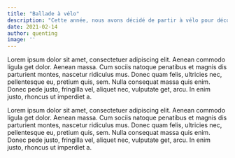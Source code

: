 ```yaml
---
title: "Ballade à vélo"
description: "Cette année, nous avons décidé de partir à vélo pour découvrir la France."
date: 2021-02-14
author: quenting
image: ''
---
```


Lorem ipsum dolor sit amet, consectetuer adipiscing elit. Aenean commodo ligula get dolor. Aenean massa. Cum sociis natoque penatibus et magnis dis parturient montes, nascetur ridiculus mus. Donec quam felis, ultricies nec, pellentesque eu, pretium quis, sem. Nulla consequat massa quis enim. Donec pede justo, fringilla vel, aliquet nec, vulputate get, arcu. In enim justo, rhoncus ut imperdiet a.

Lorem ipsum dolor sit amet, consectetuer adipiscing elit. Aenean commodo ligula get dolor. Aenean massa. Cum sociis natoque penatibus et magnis dis parturient montes, nascetur ridiculus mus. Donec quam felis, ultricies nec, pellentesque eu, pretium quis, sem. Nulla consequat massa quis enim. Donec pede justo, fringilla vel, aliquet nec, vulputate get, arcu. In enim justo, rhoncus ut imperdiet a.


